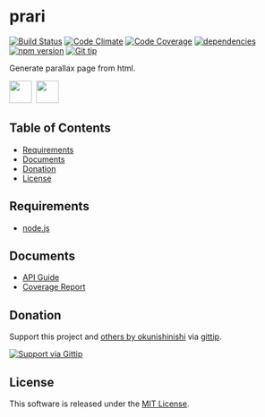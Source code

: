 prari
======
<!-- Badge start -->

[![Build Status][my_travis_badge_url]][my_travis_url]
[![Code Climate][my_codeclimate_badge_url]][my_codeclimate_url]
[![Code Coverage][my_codeclimate_coverage_badge_url]][my_codeclimate_url]
[![dependencies][my_gemnasium_badge_url]][my_gemnasium_url]
[![npm version][my_npm_budge_url]][my_npm_url]
[![Git tip][my_gittip_budge_url]][my_gittip_url]

<!-- Badge end -->

Generate parallax page from html.


<!-- Banner start -->

<a href="https://github.com/tick-tack/apeman"><img style="height:40px;" src="https://raw.githubusercontent.com/tick-tack/apeman/master/doc/images/apeman.png" height="40"></a>&nbsp;
<a href="http://nodejs.org/"><img style="height:40px;" src="http://nodejs.org/images/logos/nodejs-dark.png" height="40"></a>&nbsp;

<!-- Banner end -->

Table of Contents
-----
- [Requirements](#02-requirements)
- [Documents](#04-documents)
- [Donation](#10-donation)
- [License](#11-license)




<a name="02-requirements"></a>
Requirements
------

+ [node.js][nodejs_url]


<a name="04-documents"></a>
Documents
------
+ [API Guide][my_apiguide_url]
+ [Coverage Report][my_coverage_report_url]


<a name="10-donation"></a>
Donation
------

Support this project and [others by okunishinishi][my_gittip_url] via [gittip][my_gittip_url].

[<img src="https://rawgithub.com/twolfson/gittip-badge/0.2.0/dist/gittip.png" alt="Support via Gittip"/>][my_gittip_url]


<a name="11-license"></a>
License
-------
This software is released under the [MIT License][my_license_url].




<!-- Links start -->

[nodejs_url]: http://nodejs.org/
[my_license_url]: http://raw.github.com/tick-tack/parari/master/LICENSE
[my_travis_url]: http://travis-ci.org/tick-tack/parari
[my_travis_badge_url]: http://img.shields.io/travis/tick-tack/parari.svg?style=flat
[my_codeclimate_url]: http://codeclimate.com/github/tick-tack/parari
[my_codeclimate_badge_url]: http://img.shields.io/codeclimate/github/tick-tack/parari.svg?style=flat
[my_codeclimate_coverage_badge_url]: http://img.shields.io/codeclimate/coverage/github/tick-tack/parari.svg?style=flat
[my_apiguide_url]: http://tick-tack.github.io/parari/apiguide/
[my_coverage_report_url]: http://tick-tack.github.io/parari/coverage/lcov-report/
[my_gittip_url]: http://www.gittip.com/okunishinishi/
[my_gittip_budge_url]: http://img.shields.io/gittip/okunishinishi.svg?style=flat
[my_npm_url]: http://www.npmjs.org/package/parari
[my_npm_budge_url]: http://img.shields.io/npm/v/parari.svg?style=flat
[my_tag_url]: http://github.com/tick-tack/parari/releases/tag/v1.0.6
[my_tag_badge_url]: http://img.shields.io/github/tag/tick-tack/parari.svg?style=flat
[my_gemnasium_url]: http://gemnasium.com/tick-tack/parari
[my_gemnasium_badge_url]: http://img.shields.io/gemnasium/tick-tack/parari.svg?style=flat

<!-- Links end-->
